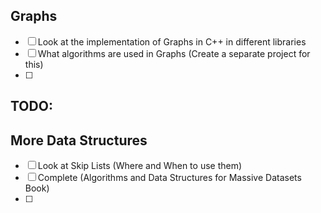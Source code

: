 ## Graphs 
- [ ] Look at the implementation of Graphs in C++ in different libraries
- [ ] What algorithms are used in Graphs (Create a separate project for this)
- [ ] 
## TODO:


## More Data Structures
- [ ] Look at Skip Lists (Where and When to use them)
- [ ] Complete (Algorithms and Data Structures for Massive Datasets Book)
- [ ] 
